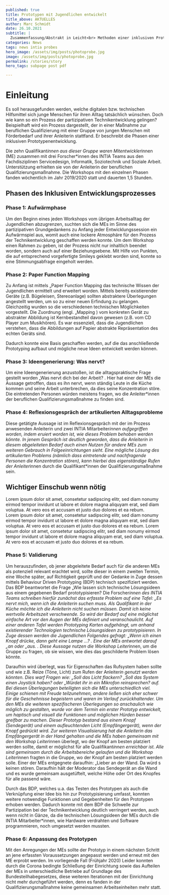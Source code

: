 ```yaml
---
published: true
title: Prototypen mit Jugendlichen entwickelt
title_above: AKTUELLES
author: Marc Schmidt
date: 26.10.2021
subtitle: |
  Zusammenfassung/Abstrakt in Leicht<br> Methoden einer inklusiven Prototypenentwicklung mit Jugendlichen mit Beeinträchtigung. Das INTIA Projekt strebt eine Technikentwicklung an, die Jugendliche aus dem Kontext der Behinderten und Jugendhilfe partizipativ mitgestalten.
categories: News
tags: news intia probes
hero_image: /assets/img/posts/photoprobe.jpg
image: /assets/img/posts/photoprobe.jpg
permalink: /stories/story
hero_tags: subpage post pdf

---
```


# Einleitung
Es soll herausgefunden werden, welche digitalen bzw. technischen Hilfsmittel sich junge Menschen für
ihren Alltag tatsächlich wünschen. Doch wie kann so ein Prozess der partizipativen Technikentwicklung
gelingen? Beispielhaft wird ein Prozess dargestellt, der in einer Maßnahme zur beruflichen
Qualifizierung mit einer Gruppe von jungen Menschen mit Förderbedarf und ihrer Anleiterin stattfand.
Er beschreibt die Phasen einer inklusiven Prototypenentwicklung.

Die zehn Qualifikant*innen aus dieser Gruppe waren Mitentwickler*innen (ME) zusammen mit drei
Forscher*innen des INTIA Teams aus den Fachdisziplinen Servicedesign, Informatik, Soziotechnik und
Soziale Arbeit. Unterstützung erhielten sie von der Anleiterin der beruflichen
Qualifizierungsmaßnahme. Die Workshops mit den einzelnen Phasen fanden wöchentlich im Jahr
2019/2020 statt und dauerten 1,5 Stunden.

## Phasen des Inklusiven Entwicklungsprozesses
### Phase 1: Aufwärmphase
Um den Beginn eines jeden Workshops vom übrigen Arbeitsalltag der Jugendlichen abzugrenzen,
suchten sich die MEs im Sinne des partizipativen Grundgedankens zu Anfang jeder
Entwicklungssession ein Aufwärmspiel aus, womit auch eine lockere Atmosphäre für den Prozess der
Technikentwicklung geschaffen werden konnte. Um dem Workshop einen Rahmen zu geben, ist der
Prozess nicht nur inhaltlich beendet worden, sondern auch auf einer Beziehungsebene. Mit Hilfe von
Punkten, die auf entsprechend vorgefertigte Smileys geklebt worden sind, konnte so eine
Stimmungsabfrage eingeholt werden.

### Phase 2: Paper Function Mapping
Zu Anfang ist mittels „Paper Function Mapping das technische Wissen der Jugendlichen ermittelt und
erweitert worden. Mittels bereits existierender Geräte (z.B. Bügeleisen, Stereoanlage) sollten
abstraktere Überlegungen angestellt werden, um so zu einer neuen Erfindung zu gelangen.
Gleichzeitig wurden so die verschiedenen technischen Möglichkeiten vorgestellt. Die Zuordnung (engl.
„Mapping ) vom konkreten Gerät zu abstrakter Abbildung ist Kernbestandteil davon gewesen (z.B.
vom CD Player zum Musikhören). Es war essenziell, dass die Jugendlichen verstehen, dass die
Abbildungen auf Papier abstrakte Repräsentation des echten Geräts sind.

Dadurch konnte eine Basis geschaffen werden, auf die das anschließende Prototyping aufbaut und
mögliche neue Ideen entwickelt werden können.

### Phase 3: Ideengenerierung: Was nervt?
Um eine Ideengenerierung anzustoßen, ist die alltagspraktische Frage gestellt worden „Was nervt dich
bei der Arbeit? . Hier hat einer der MEs die Aussage getroffen, dass es ihn nervt, wenn ständig Leute
in die Küche kommen und seine Arbeit unterbrechen, da dies seine Konzentration störe. Die
eintretenden Personen würden meistens fragen, wo die Anleiter*innen der beruflichen
Qualifizierungsmaßnahme zu finden sind.

### Phase 4: Reflexionsgespräch der artikulierten Alltagsprobleme
Diese getätigte Aussage ist im Reflexionsgespräch mit der im Prozess anwesenden Anleiterin und zwei
INTIA Mitarbeiter*innen aufgegriffen worden, indem eruiert worden ist, wie dieses Problem behoben
werden könnte. In jenem Gespräch ist deutlich geworden, dass die Anleiterin in diesem abgeleiteten
Bedarf auch einen Nutzen für andere MEs zum weiteren Gebrauch in Folgeeinrichtungen sieht. Eine
mögliche Lösung des artikulierten Problems (nämlich dass eintretende und nachfragende Personen die
Konzentration stören), kann hierbei das eigenständige Rufen der Anleiter*innen durch die
Qualifikant*innen der Qualifizierungsmaßnahme sein.

<div class="highlighter two-columns">

## Wichtiger Einschub wenn nötig
Lorem ipsum dolor sit amet, consetetur sadipscing elitr, sed diam nonumy eirmod tempor invidunt ut labore et dolore magna aliquyam erat, sed diam voluptua. At vero eos et accusam et justo duo dolores et ea rebum.
<br>
Lorem ipsum dolor sit amet, consetetur sadipscing elitr, sed diam nonumy eirmod tempor invidunt ut labore et dolore magna aliquyam erat, sed diam voluptua. At vero eos et accusam et justo duo dolores et ea rebum. Lorem ipsum dolor sit amet, consetetur sadipscing elitr, sed diam nonumy eirmod tempor invidunt ut labore et dolore magna aliquyam erat, sed diam voluptua. At vero eos et accusam et justo duo dolores et ea rebum.
</div>

### Phase 5: Validierung
Um herauszufinden, ob jener abgeleitete Bedarf auch für die anderen MEs als potenziell relevant
erachtet wird, sollte dieser in einem zweiten Termin, eine Woche später, auf Richtigkeit geprüft und
der Gedanke in Zuge dessen mittels Behaviour Driven Prototyping (BDP) technisch spezifiziert werden.
Das BDP beantwortet die Frage „Wie lassen sich technische Lösungsideen aus einem gegebenen
Bedarf prototypisieren? Die Forscher*innen des INTIA Teams schreiben hierfür zunächst das erfasste
Problem auf eine Tafel: „Es nervt mich, wenn ich die Anleiterin suchen muss. Als Qualifikant in der
Küche möchte ich die Anleiterin nicht suchen müssen. Damit ich keine wertvolle Arbeitszeit
verschwende. So wird der Bedarf auf eine möglichst einfache Art vor den Augen der MEs definiert und
veranschaulicht. Auf einer anderen Tafel werden Prototyping Karten aufgehängt, um anhand
existierender Technologien technische Lösungsideen zu prototypisieren. In Zuge dessen werden die
Jugendlichen Folgendes gefragt: „Wenn ich einen Knopf drücke, dann geht eine Lampe …? . Eine der
MEs antwortet darauf „an oder „aus. . Diese Aussage nutzen die Workshop Leiter*innen, um die
Gruppe zu fragen, ob sie wissen, wie dies das geschilderte Problem lösen könnte.

Daraufhin wird überlegt, was für Eigenschaften das Rufsystem haben sollte und wie z.B. Reize (Töne,
Licht) zum Rufen der Anleiter*in genutzt werden könnten. Dies warf Fragen wie: „Soll das Licht
flackern? „Soll das System einen Joystick haben? oder „Würdet ihr in ein Mikrofon reinsprechen?
auf. Bei diesen Überlegungen beteiligten sich die MEs unterschiedlich viel. Einige schienen mit Freude
teilzunehmen, andere ließen sich eher schwer für die Geschehnisse begeistern und waren im Verlauf
zurückhaltender. Um den MEs die weiteren spezifischeren Überlegungen so anschaulich wie möglich zu
gestalten, wurde vor dem Termin ein erster Prototyp entwickelt, um haptisch und visuell die
Funktionen und möglichen Hürden besser greifbar zu machen. Dieser Prototyp bestand aus einem
Knopf (Sendegerät) und einem aufleuchtenden Licht (Empfängergerät), wenn der Knopf gedrückt wird.
Zur weiteren Visualisierung hat die Anleiterin das Empfängergerät in der Hand gehalten und die MEs
haben gemeinsam mit den Workshop Leiter*innen überlegt, wo der Knopf am besten platziert werden
sollte, damit er möglichst für alle Qualifikant*innen erreichbar ist. Alle sind gemeinsam durch die
Arbeitsbereiche gelaufen und die Workshop Leiter*innen fragten in die Gruppe, wo der Knopf am
besten platziert werden solle. Einer der MEs entgegnete daraufhin: „Lieber an der Wand. Da würd s
keinen stören. Daraufhin hält der Moderator das Sendegerät an die Wand und es wurde gemeinsam
ausgetüftelt, welche Höhe oder Ort des Knopfes für alle passend wäre. 

Durch das BDP, welches u.a. das Testen des Prototypen als auch die Verknüpfung einer Idee bis hin
zur Prototypisierung umfasst, konnten weitere notwendige Funktionen und Gegebenheiten für den
Prototypen erhoben werden. Dadurch konnte mit dem BDP die Schwelle zur Partizipation bei der
Technikentwicklung deutlich verringert werden, auch wenn nicht in Gänze, da die technischen
Lösungsideen der MEs durch die INTIA Mitarbeiter*innen, wie Hardware verdrahten und Software
programmieren, noch umgesetzt werden mussten.

### Phase 6: Anpassung des Prototypen

Mit den Anregungen der MEs sollte der Prototyp in einem nächsten Schritt an jene erfassten
Voraussetzungen angepasst werden und erneut mit den ME erprobt werden. Im vorliegende Fall
(Frühjahr 2020) Leider konnten durch die Corona bedingte Schließung der Einrichtung sowie das
Aufteilen der MEs in unterschiedliche Betriebe auf Grundlage des Bundesteilhabegesetzes, diese
weiteren Iterationen mit der Einrichtung nicht mehr durchgeführt werden, denn es fanden in der
Qualifizierungsmaßnahme keine gemeinsamen Arbeitseinheiten mehr statt.







